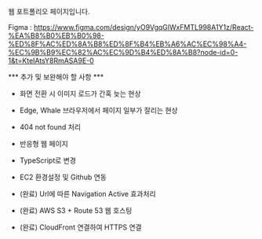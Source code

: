 웹 포트폴리오 페이지입니다.

Figma : https://www.figma.com/design/yO9VgqGlWxFMTL998A1Y1z/React-%EA%B8%B0%EB%B0%98-%ED%8F%AC%ED%8A%B8%ED%8F%B4%EB%A6%AC%EC%98%A4-%EC%9B%B9%EC%82%AC%EC%9D%B4%ED%8A%B8?node-id=0-1&t=KteIAtsY8RmASA9E-0


*** 추가 및 보완해야 할 사항 ***
- 화면 전환 시 이미지 로드가 간혹 늦는 현상
- Edge, Whale 브라우저에서 페이지 일부가 잘리는 현상
- 404 not found 처리
- 반응형 웹 페이지
- TypeScript로 변경
- EC2 환경설정 및 Github 연동

- (완료) Url에 따른 Navigation Active 효과처리
- (완료) AWS S3 + Route 53 웹 호스팅
- (완료) CloudFront 연결하여 HTTPS 연결
